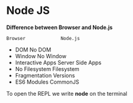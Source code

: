 # Node JS

**Difference between Browser and Node.js**

	Browser				Node.js
-	DOM					No DOM
-	Window				No Window
-	Interactive Apps	Server Side Apps
-	No Filesystem		Filesystem
-	Fragmentation		Versions
-	ES6 Modules			CommonJS

To open the REPL we write **node** on the terminal

